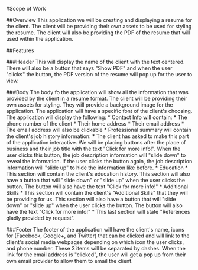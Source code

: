#Scope of Work

##Overview
This application we will be creating and displaying a resume for the client. The client will be providing their own assets to be used for styling the resume. The client will also be providing the PDF of the resume that will used within the application.

##Features

###Header
This will display the name of the client with the text centered. There will also be a button that says "Show PDF" and when the user "clicks" the button, the PDF version of the resume will pop up for the user to view.

###Body
The body fo the application will show all the information that was provided by the client in a resume format. The client will be providing their own assets for styling. They will provide a background image for the application. The application will have a specific font of the client's choosing. The application will display the following:
    * Contact Info will contain:
        * The phone number of the client
        * Their home address
        * Their email address
            * The email address will also be clickable
    * Professional summary will contain the client's job history information:
        * The client has asked to make this part of the application interactive. We will be placing buttons after the place of business and their job title with the text "Click for more info!". When the user clicks this button, the job description information will "slide down" to reveal the information. If the user clicks the button again, the job description information will "slide up" to hide the information like before.
    * Education
        * This section will contain the client's education history. This section will also have a button that will "slide down" or "slide up" when the user clicks the button. The button will also have the text "Click for more info!"
    * Additional Skills
        * This section will contain the client's "Additional Skills" that they will be providing for us. This section will also have a button that will "slide down" or "slide up" when the user clicks the button. The button will also have the text "Click for more info!"
    * This last section will state "References gladly provided by request".

###Footer
The footer of the application will have the client's name, icons for (Facebook, Google+, and Twitter) that can be clicked and will link to the client's social media webpages depending on which icon the user clicks, and phone number. These 3 items will be separated by dashes. When the link for the email address is "clicked", the user will get a pop up from their own email provider to allow them to email the client.